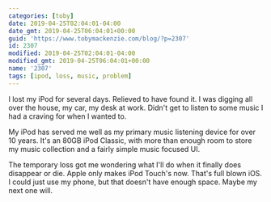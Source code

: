 ```yaml
---
categories: [toby]
date: 2019-04-25T02:04:01-04:00
date_gmt: 2019-04-25T06:04:01+00:00
guid: 'https://www.tobymackenzie.com/blog/?p=2307'
id: 2307
modified: 2019-04-25T02:04:01-04:00
modified_gmt: 2019-04-25T06:04:01+00:00
name: '2307'
tags: [ipod, loss, music, problem]
---
```


I lost my iPod for several days.  Relieved to have found it.<!--more-->  I was digging all over the house, my car, my desk at work.  Didn't get to listen to some music I had a craving for when I wanted to.

My iPod has served me well as my primary music listening device for over 10 years.  It's an 80GB iPod Classic, with more than enough room to store my music collection and a fairly simple music focused UI.

The temporary loss got me wondering what I'll do when it finally does disappear or die.  Apple only makes iPod Touch's now.  That's full blown iOS.  I could just use my phone, but that doesn't have enough space.  Maybe my next one will.
